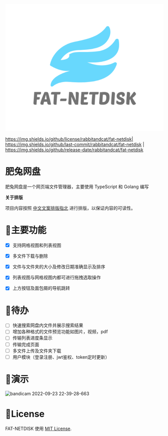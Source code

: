 ![logo](./web/src/assets/images/logo.png)

https://img.shields.io/github/license/rabbitandcat/fat-netdisk| https://img.shields.io/github/last-commit/rabbitandcat/fat-netdisk | https://img.shields.io/github/release-date/rabbitandcat/fat-netdisk

<h1>肥兔网盘</h1>

肥兔网盘是一个网页端文件管理器，主要使用 TypeScript 和 Golang 编写

**关于排版**

项目内容按照 [中文文案排版指北](http://mazhuang.org/wiki/chinese-copywriting-guidelines/) 进行排版，以保证内容的可读性。

# 🎉主要功能

* [x] 支持网格视图和列表视图
* [x] 多文件下载与删除
* [x] 文件与文件夹的大小及修改日期准确显示及排序
* [x] 列表视图与网格视图内都可进行拖拽选取操作
* [x] 上方按钮及面包屑的导航跳转



# 📌待办

* [ ] 快速搜索网盘内文件并展示搜索结果
* [ ] 增加各种格式的文件预览功能如图片，视频，pdf
* [ ] 传输列表进度条显示
* [ ] 传输完成页面
* [ ] 多文件上传及文件夹下载
* [ ] 用户模块（登录注册、jwt鉴权、token定时更新）

# 💎演示

![bandicam 2022-09-23 22-39-28-663](./web/src/assets/images/demo.gif)

# 🎈License

FAT-NETDISK 使用 [MIT License](https://github.com/rabbitandcat/fat-netdisk/blob/master/LICENSE).